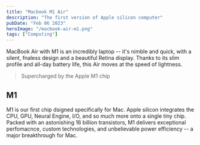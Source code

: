 ```yaml
---
title: "Macbook M1 Air"
description: "The first version of Apple silicon computer"
pubDate: "Feb 06 2023"
heroImage: "/macbook-air-m1.png"
tags: ["Computing"]
---
```


MacBook Air with M1 is an incredibly laptop -- it's nimble and quick, with a silent, fnaless design and a beautiful Retina display. Thanks to its slim profile and all-day battery life, this Air moves at the speed of lightness.

> Supercharged by the Apple M1 chip

## M1

M1 is our first chip dsigned specifically for Mac. Apple silicon integrates the CPU, GPU, Neural Engine, I/O, and so much more onto a single tiny chip. Packed with an astonishing 16 billion transistors, M1 delivers exceptional perfomacnce, custom technologies, and unbelievable power efficiency -- a major breakthrough for Mac.
